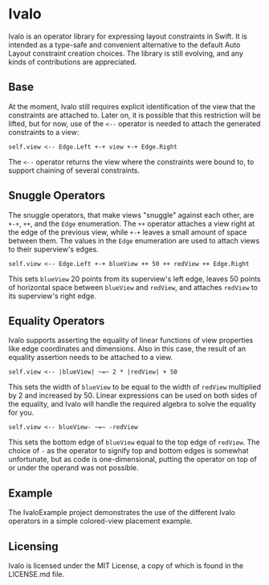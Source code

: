 # Ivalo

Ivalo is an operator library for expressing layout constraints in
Swift. It is intended as a type-safe and convenient alternative to the
default Auto Layout constraint creation choices. The library is still
evolving, and any kinds of contributions are appreciated.

## Base

At the moment, Ivalo still requires explicit identification of the
view that the constraints are attached to. Later on, it is possible
that this restriction will be lifted, but for now, use of the `<--`
operator is needed to attach the generated constraints to a view:

    self.view <-- Edge.Left +-+ view +-+ Edge.Right

The `<--` operator returns the view where the constraints were bound
to, to support chaining of several constraints.

## Snuggle Operators

The snuggle operators, that make views "snuggle" against each other,
are `+-+`, `++`, and the `Edge` enumeration. The `++` operator
attaches a view right at the edge of the previous view, while `+-+`
leaves a small amount of space between them. The values in the `Edge`
enumeration are used to attach views to their superview's edges.

    self.view <-- Edge.Left +-+ blueView ++ 50 ++ redView ++ Edge.Right

This sets `blueView` 20 points from its superview's left edge, leaves
50 points of horizontal space between `blueView` and `redView`, and
attaches `redView` to its superview's right edge.

## Equality Operators

Ivalo supports asserting the equality of linear functions of view
properties like edge coordinates and dimensions. Also in this case,
the result of an equality assertion needs to be attached to a view.

    self.view <-- |blueView| ~=~ 2 * |redView| + 50

This sets the width of `blueView` to be equal to the width of
`redView` multiplied by 2 and increased by 50. Linear expressions can
be used on both sides of the equality, and Ivalo will handle the
required algebra to solve the equality for you.

    self.view <-- blueView- ~=~ -redView

This sets the bottom edge of `blueView` equal to the top edge of
`redView`. The choice of `-` as the operator to signify top and bottom
edges is somewhat unfortunate, but as code is one-dimensional, putting
the operator on top of or under the operand was not possible.

## Example

The IvaloExample project demonstrates the use of the different Ivalo
operators in a simple colored-view placement example.

## Licensing

Ivalo is licensed under the MIT License, a copy of which is found in
the LICENSE.md file.
